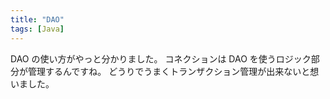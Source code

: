 ```yaml
---
title: "DAO"
tags: [Java]
---
```


DAO の使い方がやっと分かりました。
コネクションは DAO を使うロジック部分が管理するんですね。
どうりでうまくトランザクション管理が出来ないと想いました。
